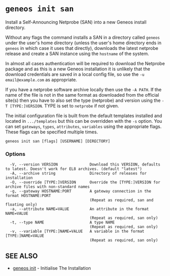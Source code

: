 # `geneos init san`

Install a Self-Announcing Netprobe (SAN) into a new Geneos install directory.

Without any flags the command installs a SAN in a directory called `geneos` under the user's home directory (unless the user's home directory ends in `geneos` in which case it uses that directly), downloads the latest netprobe release and create a SAN instance using the `hostname` of the system.

In almost all cases authentication will be required to download the Netprobe package and as this is a new Geneos installation it is unlikely that the download credentials are saved in a local config file, so use the `-u email@example.com` as appropriate.

If you have a netprobe software archive locally then use the `-A PATH`. If the name of the file is not in the same format as downloaded from the official site(s) then you have to also set the type (netprobe) and version using the `-T [TYPE:]VERSION`. TYPE is set to `netprobe` if not given. 

The initial configuration file is built from the default templates installed and located in `.../templates` but this can be overridden with the `-s` option. You can set `gateways`, `types`, `attributes`, `variables` using the appropriate flags. These flags can be specified multiple times.

```text
geneos init san [flags] [USERNAME] [DIRECTORY]
```

### Options

```text
  -V, --version VERSION              Download this VERSION, defaults to latest. Doesn't work for EL8 archives. (default "latest")
  -A, --archive string               Directory of releases for installation
  -O, --override [TYPE:]VERSION      Override the [TYPE:]VERSION for archive files with non-standard names
  -g, --gateway HOSTNAME:PORT        A gateway connection in the format HOSTNAME:PORT
                                     (Repeat as required, san and floating only)
  -a, --attribute NAME=VALUE         An attribute in the format NAME=VALUE
                                     (Repeat as required, san only)
  -t, --type NAME                    A type NAME
                                     (Repeat as required, san only)
  -v, --variable [TYPE:]NAME=VALUE   A variable in the format [TYPE:]NAME=VALUE
                                     (Repeat as required, san only)
```

## SEE ALSO

* [geneos init](geneos_init.md)	 - Initialise The Installation
